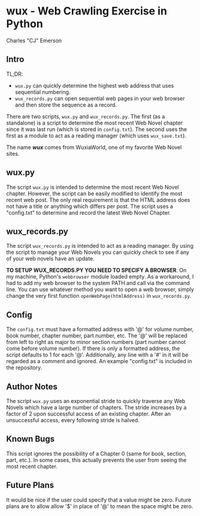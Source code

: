 # wux - Web Crawling Exercise in Python
Charles "CJ" Emerson

## Intro
TL;DR:
 - `wux.py` can quickly determine the highest web address that uses sequential numbering.
 - `wux_records.py` can open sequential web pages in your web browser and then store the sequence as a record.

There are two scripts, `wux.py` and `wux_records.py`. The first (as a standalone) is a script to determine the most recent Web Novel chapter since it was last run (which is stored in `config.txt`). The second uses the first as a module to act as a reading manager (which uses `wux_save.txt`).

The name ***wux*** comes from WuxiaWorld, one of my favorite Web Novel sites.

## wux.py
The script `wux.py` is intended to determine the most recent Web Novel chapter. However, the script can be easily modified to identify the most recent web post. The only real requirement is that the HTML address does not have a title or anything which differs per post. The script uses a "config.txt" to determine and record the latest Web Novel Chapter.

## wux_records.py
The script `wux_records.py` is intended to act as a reading manager. By using the script to manage your Web Novels you can quickly check to see if any of your web novels have an update.

**TO SETUP WUX_RECORDS.PY YOU NEED TO SPECIFY A BROWSER**. On my machine, Python's `webbrowser` module loaded empty. As a workaround, I had to add my web browser to the system PATH and call via the command line. You can use whatever method you want to open a web browser, simply change the very first function `openWebPage(htmlAddress)` in `wux_records.py`.

## Config
The `config.txt` must have a formatted address with '@' for volume number, book number, chapter number, part number, etc. The '@' will be replaced from left to right as major to minor section numbers (part number cannot come before volume number). If there is only a formatted address, the script defaults to 1 for each '@'. Additionally, any line with a '#' in it will be regarded as a comment and ignored. An example "config.txt" is included in the repository.

## Author Notes
The script `wux.py` uses an exponential stride to quickly traverse any Web Novels which have a large number of chapters. The stride increases by a factor of 2 upon successful access of an existing chapter. After an unsuccessful access, every following stride is halved.

## Known Bugs
This script ignores the possibility of a Chapter 0 (same for book, section, part, etc.). In some cases, this actually prevents the user from seeing the most recent chapter.

## Future Plans
It would be nice if the user could specify that a value might be zero. Future plans are to allow allow '$' in place of '@' to mean the space might be zero.
